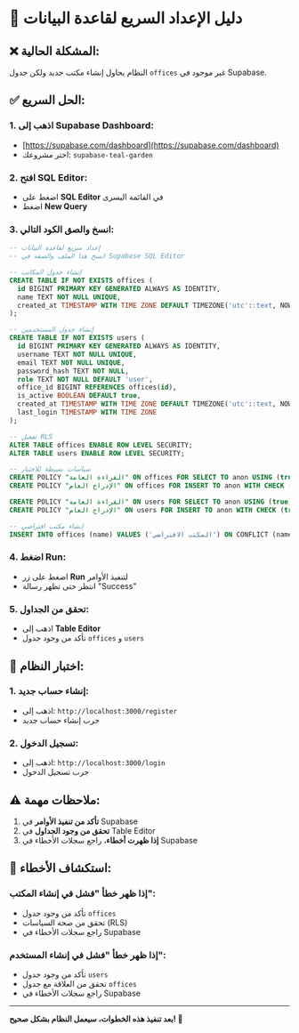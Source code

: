 # 🚀 دليل الإعداد السريع لقاعدة البيانات

## ❌ المشكلة الحالية:
النظام يحاول إنشاء مكتب جديد ولكن جدول `offices` غير موجود في Supabase.

## ✅ الحل السريع:

### 1. **اذهب إلى Supabase Dashboard:**
- [https://supabase.com/dashboard](https://supabase.com/dashboard)
- اختر مشروعك: `supabase-teal-garden`

### 2. **افتح SQL Editor:**
- اضغط على **SQL Editor** في القائمة اليسرى
- اضغط **New Query**

### 3. **انسخ والصق الكود التالي:**
```sql
-- إعداد سريع لقاعدة البيانات
-- انسخ هذا الملف والصقه في Supabase SQL Editor

-- إنشاء جدول المكاتب
CREATE TABLE IF NOT EXISTS offices (
  id BIGINT PRIMARY KEY GENERATED ALWAYS AS IDENTITY,
  name TEXT NOT NULL UNIQUE,
  created_at TIMESTAMP WITH TIME ZONE DEFAULT TIMEZONE('utc'::text, NOW()) NOT NULL
);

-- إنشاء جدول المستخدمين
CREATE TABLE IF NOT EXISTS users (
  id BIGINT PRIMARY KEY GENERATED ALWAYS AS IDENTITY,
  username TEXT NOT NULL UNIQUE,
  email TEXT NOT NULL UNIQUE,
  password_hash TEXT NOT NULL,
  role TEXT NOT NULL DEFAULT 'user',
  office_id BIGINT REFERENCES offices(id),
  is_active BOOLEAN DEFAULT true,
  created_at TIMESTAMP WITH TIME ZONE DEFAULT TIMEZONE('utc'::text, NOW()) NOT NULL,
  last_login TIMESTAMP WITH TIME ZONE
);

-- تفعيل RLS
ALTER TABLE offices ENABLE ROW LEVEL SECURITY;
ALTER TABLE users ENABLE ROW LEVEL SECURITY;

-- سياسات بسيطة للاختبار
CREATE POLICY "القراءة العامة" ON offices FOR SELECT TO anon USING (true);
CREATE POLICY "الإدراج العام" ON offices FOR INSERT TO anon WITH CHECK (true);

CREATE POLICY "القراءة العامة" ON users FOR SELECT TO anon USING (true);
CREATE POLICY "الإدراج العام" ON users FOR INSERT TO anon WITH CHECK (true);

-- إنشاء مكتب افتراضي
INSERT INTO offices (name) VALUES ('المكتب الافتراضي') ON CONFLICT (name) DO NOTHING;
```

### 4. **اضغط Run:**
- اضغط على زر **Run** لتنفيذ الأوامر
- انتظر حتى تظهر رسالة "Success"

### 5. **تحقق من الجداول:**
- اذهب إلى **Table Editor**
- تأكد من وجود جدول `offices` و `users`

## 🧪 اختبار النظام:

### 1. **إنشاء حساب جديد:**
- اذهب إلى: `http://localhost:3000/register`
- جرب إنشاء حساب جديد

### 2. **تسجيل الدخول:**
- اذهب إلى: `http://localhost:3000/login`
- جرب تسجيل الدخول

## ⚠️ ملاحظات مهمة:

1. **تأكد من تنفيذ الأوامر** في Supabase
2. **تحقق من وجود الجداول** في Table Editor
3. **إذا ظهرت أخطاء**، راجع سجلات الأخطاء في Supabase

## 🔧 استكشاف الأخطاء:

### إذا ظهر خطأ "فشل في إنشاء المكتب":
- تأكد من وجود جدول `offices`
- تحقق من صحة السياسات (RLS)
- راجع سجلات الأخطاء في Supabase

### إذا ظهر خطأ "فشل في إنشاء المستخدم":
- تأكد من وجود جدول `users`
- تحقق من العلاقة مع جدول `offices`
- راجع سجلات الأخطاء في Supabase

---

**بعد تنفيذ هذه الخطوات، سيعمل النظام بشكل صحيح! 🎉**
